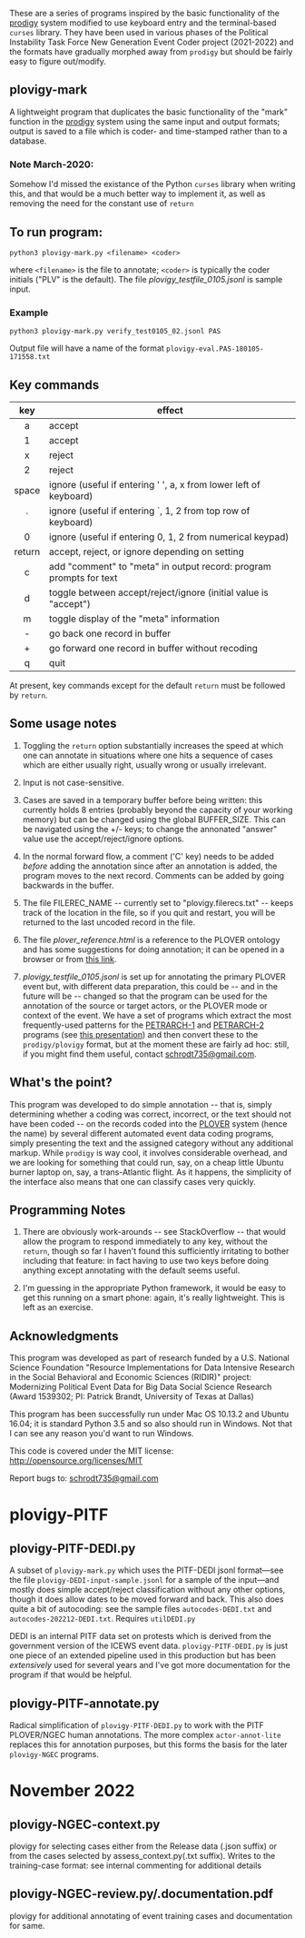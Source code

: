 These are a series of programs inspired by the basic functionality of the [prodigy](http://prodi.gy/) system modified to use keyboard entry and the terminal-based `curses` library. They have been used in various phases of the Political Instability Task Force New Generation Event Coder project (2021-2022) and the formats have gradually morphed away from `prodigy` but should be fairly easy to figure out/modify.

## plovigy-mark
A lightweight program that duplicates the basic functionality of the "mark" function in the [prodigy](http://prodi.gy/) system using the same input and output formats; output is saved to a file which is coder- and time-stamped rather than to a database.

### Note March-2020: 

Somehow I'd missed the existance of the Python `curses` library when writing this, and that would
be a much better way to implement it, as well as removing the need for the constant use of `return`

## To run program:

```
python3 plovigy-mark.py <filename> <coder>
```

where  `<filename>` is the file to annotate; `<coder>` is typically the coder initials ("PLV" is the default). The file *plovigy_testfile_0105.jsonl* is sample input.

### Example

```
python3 plovigy-mark.py verify_test0105_02.jsonl PAS
```

Output file will have a name of the format `plovigy-eval.PAS-180105-171558.txt`

## Key commands

| key | effect |
:---: | ---
a | accept
1 | accept
x | reject
2 | reject
space | ignore (useful if entering ' ', a, x from lower left of keyboard)
\` | ignore (useful if entering \`, 1, 2 from top row of keyboard)
0 |  ignore (useful if entering 0, 1, 2 from numerical keypad)
return | accept, reject, or ignore depending on setting 
c | add "comment" to "meta" in output record: program prompts for text
d | toggle <return> between accept/reject/ignore (initial value is "accept")
m | toggle  display of the "meta" information
\- | go back one record in buffer
\+ | go forward one record in buffer without recoding
q | quit 

At present, key commands except for the default `return` must be followed by `return`.

## Some usage notes

1. Toggling the `return` option substantially increases the speed at which one can annotate in situations where one hits a sequence of cases which are either usually right, usually wrong or usually irrelevant.

2. Input is not case-sensitive. 

3. Cases are saved in a temporary buffer before being written: this currently holds 8 entries (probably beyond the capacity of your working memory) but can be changed using the global BUFFER_SIZE. This can be navigated using the +/- keys; to change the annonated "answer" value use the accept/reject/ignore options.

4. In the normal forward flow, a comment ('C' key) needs to be added *before* adding the annotation since after an annotation is added, the program moves to the next record. Comments can be added by going backwards in the buffer.

5. The file FILEREC_NAME -- currently set to "plovigy.filerecs.txt" -- keeps track of the location in the file, so if you quit and restart, you will be returned to the last uncoded record in the file.

6. The file *plover_reference.html* is a reference to the PLOVER ontology and has some suggestions for doing annotation; it can be opened in a browser or from [this link](http://eventdata.parusanalytics.com/data.dir/plover_reference.html).

5. *plovigy_testfile_0105.jsonl* is set up for annotating the primary PLOVER event but, with different data preparation, this could be -- and in the future will be -- changed so that the program can be used for the annotation of the source or target actors, or the PLOVER mode or context of the event. We have a set of programs which extract the most frequently-used patterns for the [PETRARCH-1](https://github.com/openeventdata/petrarch2) and [PETRARCH-2](https://github.com/openeventdata/petrarch) programs (see [this presentation](http://eventdata.parusanalytics.com/presentations.dir/Schrodt.RIDIR.PETRARCH.slides.pdf)) and then convert these to the `prodigy/plovigy` format, but at the moment these are fairly ad hoc: still, if you might find them useful, contact schrodt735@gmail.com. 

## What's the point?

This program was developed to do simple annotation -- that is, simply determining whether a coding was correct, incorrect, or the text should not have been coded -- on the records coded into the [PLOVER](https://github.com/openeventdata/PLOVER) system (hence the name) by several different automated event data coding programs, simply presenting the text and the assigned category without any additional markup. While `prodigy` is way cool, it involves considerable overhead, and we are looking for something that could run, say, on a cheap little Ubuntu burner laptop on, say, a trans-Atlantic flight. As it happens, the simplicity of the interface also means that one can classify cases very quickly.

## Programming Notes

1. There are obviously work-arounds -- see StackOverflow -- that would allow the program to respond immediately to any key, without the `return`, though so far I haven't found this sufficiently irritating to bother including that feature: in fact having to use two keys before doing anything except annotating with the default seems useful.

2. I'm guessing in the appropriate Python framework, it would be easy to get this running on a smart phone: again, it's really lightweight. This is left as an exercise.


## Acknowledgments
This program was developed as part of research funded by a U.S. National Science Foundation "Resource 
Implementations for Data Intensive Research in the Social Behavioral and Economic Sciences (RIDIR)" 
project: Modernizing Political Event Data for Big Data Social Science Research (Award 1539302; 
PI: Patrick Brandt, University of Texas at Dallas)

This program has been successfully run under Mac OS 10.13.2 and Ubuntu 16.04; it is standard Python 3.5
and so also should run in Windows. Not that I can see any reason you'd want to run Windows.

This code is covered under the MIT license: http://opensource.org/licenses/MIT

Report bugs to: schrodt735@gmail.com

# plovigy-PITF

## plovigy-PITF-DEDI.py

A subset of `plovigy-mark.py` which uses the PITF-DEDI jsonl format—see the file `plovigy-DEDI-input-sample.jsonl` for a sample of the input—and mostly does simple accept/reject classification without
any other options, though it does allow dates to be moved forward and back. This also does quite a bit of autocoding: see the sample files `autocodes-DEDI.txt` and `autocodes-202212-DEDI.txt`. Requires `utilDEDI.py` 

DEDI is an internal PITF data set on protests which is derived from the government version of the ICEWS event data. `plovigy-PITF-DEDI.py` is just one piece of an extended pipeline used in this production but has been *extensively* used for several years and I've got more documentation for the program if that would be helpful.

## plovigy-PITF-annotate.py

Radical simplification of `plovigy-PITF-DEDI.py` to work with the PITF PLOVER/NGEC human annotations. The more complex `actor-annot-lite` replaces this for annotation purposes, but this forms the basis for the later `plovigy-NGEC` programs.

# November 2022

## plovigy-NGEC-context.py
plovigy for selecting cases either from the Release data (.json suffix) or from the cases selected by assess_context.py(.txt suffix). Writes to the training-case format: see internal commenting for additional details

## plovigy-NGEC-review.py/.documentation.pdf
plovigy for additional annotating of event training cases and documentation for same. 

